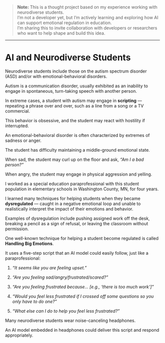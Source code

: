 > **Note:** This is a thought project based on my experience working with neurodiverse students.  
> I’m not a developer yet, but I’m actively learning and exploring how AI can support emotional regulation in education.  
> I’m sharing this to invite collaboration with developers or researchers who want to help shape and build this idea.
---
# AI and Neurodiverse Students

Neurodiverse students include those on the autism spectrum disorder (ASD) and/or with emotional-behavioral disorders.

Autism is a communication disorder, usually exhibited as an inability to engage in spontaneous, turn-taking speech with another person.

In extreme cases, a student with autism may engage in **scripting** — repeating a phrase over and over, such as a line from a song or a TV commercial.

This behavior is obsessive, and the student may react with hostility if interrupted.

An emotional-behavioral disorder is often characterized by extremes of sadness or anger.

The student has difficulty maintaining a middle-ground emotional state.

When sad, the student may curl up on the floor and ask, _“Am I a bad person?”_

When angry, the student may engage in physical aggression and yelling.

I worked as a special education paraprofessional with this student population in elementary schools in Washington County, MN, for four years.

I learned many techniques for helping students when they became **dysregulated** — caught in a negative emotional loop 
and unable to realistically interpret the impact of their emotions and behavior.

Examples of dysregulation include pushing assigned work off the desk, breaking a pencil as a sign of refusal, or leaving the classroom without permission.

One well-known technique for helping a student become regulated is called **Handling Big Emotions**.

It uses a five-step script that an AI model could easily follow, just like a paraprofessional:

1. _“It seems like you are feeling upset.”_

2. _“Are you feeling sad/angry/frustrated/scared?”_

3. _“Are you feeling frustrated because… [e.g., ‘there is too much work’]”_

4. _“Would you feel less frustrated if I crossed off some questions so you only have to do one?”_

5. _“What else can I do to help you feel less frustrated?”_

Many neurodiverse students wear noise-canceling headphones.

An AI model embedded in headphones could deliver this script and respond appropriately.
